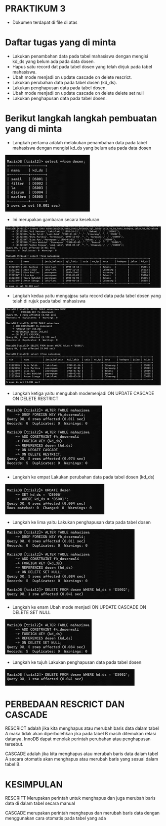 # PRAKTIKUM 3

- Dokumen terdapat di file di atas

# Daftar tugas yang di minta

- Lakukan penambahan data pada tabel mahasiswa dengan mengisi kd_ds yang belum ada pada data dosen. 
- Hapus satu record dat pada tabel dosen yang telah dirjuk pada tabel mahasiswa. 
- Ubah mode menjadi on update cascade on delete rescrict.
- Lakukan perubahan data pada tabel dosen (kd_ds).
- Lakukan penghapusan data pada tabel dosen. 
-  Ubah mode menjadi on update cascade on delete delete set null 
-  Lakukan penghapusan data pada tabel dosen.




# Berikut langkah langkah pembuatan yang di minta

- Langkah pertama adalah melakukan penambahan data pada tabel mahasiswa dengan mengisi kd_ds yang belum ada pada data dosen 

![gambar1](gambar/ini1.png)


- Ini merupakan gambaran secara keseluran

![gambar1](gambar/ini2.png)

- Langkah kedua yaitu mengajpsu satu record data pada tabel dosen yang telah di rujuk pada tabel mahasiswa

![gambar1](gambar/ini3.png)

- Langkah ketiga yaitu mengubah modemenjadi ON UPDATE CASCADE ON DELETE RESTRICT

![gambar1](gambar/ini4.png)

- Langkah ke empat Lakukan perubahan data pada tabel dosen (kd_ds)

![gambar1](gambar/ini5.png)

- Langkah ke lima yaitu Lakukan penghapusan data pada tabel dosen

![gambar1](gambar/ini6.png)

- Langkah ke enam Ubah mode menjadi ON UPDATE CASCADE ON DELETE SET NULL 

![gambar1](gambar/ini7.png)

- Langkah ke tujuh Lakukan penghapusan data pada tabel dosen

![gambar1](gambar/ini8.png)



# PERBEDAAN RESCRICT DAN CASCADE

RESCRICT adalah jika kita menghapus atau merubah baris data dalam tabel A maka tidak akan diperbolehkan jika pada tabel B masih ditemukan relasi datanya. InnoDB dapat menolak perintah perubahan atau penghapusan tersebut.

CASCADE adalah jika kita menghapus atau merubah baris data dalam tabel A secara otomatis akan menghapus atau merubah baris yang sesuai dalam tabel B.

# KESIMPULAN 

RESCRIFT Merupakan perintah untuk menghapus dan juga merubah baris data di dalam tabel secara manual 

CASCADE merupakan perintah menghapus dan merubah baris data dengan menggunakan cara otomatis pada tabel yang ada
